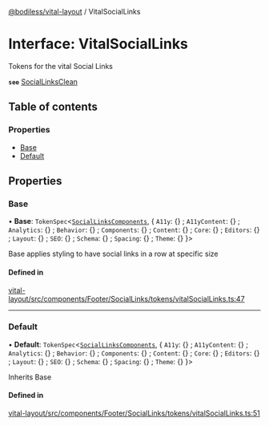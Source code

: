 [@bodiless/vital-layout](../README.md) / VitalSocialLinks

# Interface: VitalSocialLinks

Tokens for the vital Social Links

**`see`** [SocialLinksClean](../README.md#sociallinksclean)

## Table of contents

### Properties

- [Base](VitalSocialLinks.md#base)
- [Default](VitalSocialLinks.md#default)

## Properties

### Base

• **Base**: `TokenSpec`<[`SocialLinksComponents`](SocialLinksComponents.md), { `A11y`: {} ; `A11yContent`: {} ; `Analytics`: {} ; `Behavior`: {} ; `Components`: {} ; `Content`: {} ; `Core`: {} ; `Editors`: {} ; `Layout`: {} ; `SEO`: {} ; `Schema`: {} ; `Spacing`: {} ; `Theme`: {}  }\>

Base applies styling to have social links in a row at specific size

#### Defined in

[vital-layout/src/components/Footer/SocialLinks/tokens/vitalSocialLinks.ts:47](https://github.com/johnsonandjohnson/Bodiless-JS/blob/8a9d75ab2/packages/vital-layout/src/components/Footer/SocialLinks/tokens/vitalSocialLinks.ts#L47)

___

### Default

• **Default**: `TokenSpec`<[`SocialLinksComponents`](SocialLinksComponents.md), { `A11y`: {} ; `A11yContent`: {} ; `Analytics`: {} ; `Behavior`: {} ; `Components`: {} ; `Content`: {} ; `Core`: {} ; `Editors`: {} ; `Layout`: {} ; `SEO`: {} ; `Schema`: {} ; `Spacing`: {} ; `Theme`: {}  }\>

Inherits Base

#### Defined in

[vital-layout/src/components/Footer/SocialLinks/tokens/vitalSocialLinks.ts:51](https://github.com/johnsonandjohnson/Bodiless-JS/blob/8a9d75ab2/packages/vital-layout/src/components/Footer/SocialLinks/tokens/vitalSocialLinks.ts#L51)
